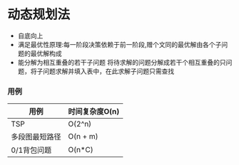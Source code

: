 # 动态规划法
- 自底向上
- 满足最优性原理:每一阶段决策依赖于前一阶段,赠个文同的最优解由各个子问题的最优解构成
- 能分解为相互重叠的若干子问题
将待求解的问题分解成若干个相互重叠的只问题，将子问题求解并填入表中，在此求解子问题只需查找
### 用例
|用例|时间复杂度O(n)|
|-|-|
|TSP|O(2^n)|
|多段图最短路径|O(n + m)|
|0/1背包问题|O(n*C)|